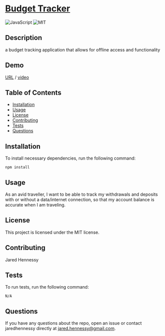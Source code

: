 # [Budget Tracker](https://github.com/jaredhennessy/BudgetTracker)

![JavaScript](https://img.shields.io/static/v1?label=made%20with&message=JavaScript&color=informational) ![MIT](https://img.shields.io/static/v1?label=license&message=MIT&color=brightgreen)

## Description

a budget tracking application that allows for offline access and functionality

## Demo

[URL](https://budget-tracker-jh-demo.herokuapp.com/) / [video]()

## Table of Contents

- [Installation](#installation)
- [Usage](#usage)
- [License](#license)
- [Contributing](#contributing)
- [Tests](#tests)
- [Questions](#questions)

## Installation

To install necessary dependencies, run the following command:

```
npm install
```

## Usage

As an avid traveller, I want to be able to track my withdrawals and deposits with or without a data/internet connection, so that my account balance is accurate when I am traveling.

## License

This project is licensed under the MIT license.

## Contributing

Jared Hennessy​

## Tests

To run tests, run the following command:

```
N/A
```

## Questions

If you have any questions about the repo, open an issue or contact jaredhennessy directly at [jared.hennessy@gmail.com](jared.hennessy@gmail.com).
